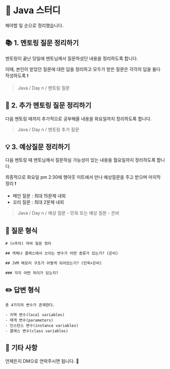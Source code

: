 # 🙇 Java 스터디
해야할 일 순으로 정리했습니다.

## 📚 1. 멘토링 질문 정리하기
멘토링이 끝난 당일에 멘토님께서 질문하셨던 내용을 정리하도록 합니다.

이때, 본인이 받았던 질문에 대한 답을 정리하고 모두가 받은 질문은 각각의 답을 둘다 작성하도록 ❗

> Java / Day n / 멘토링 질문

## 📜 2. 추가 멘토링 질문 정리하기
다음 멘토링 때까지 추가적으로 공부해올 내용을 화요일까지 정리하도록 합니다.
> Java / Day n / 멘토링 추가 질문

## 💡 3. 예상질문 정리하기
다음 멘토링 때 멘토님께서 질문하실 가능성이 있는 내용을 월요일까지 정리하도록 합니다.

최종적으로 화요일 pm 2:30에 행아웃 미트에서 만나 예상질문을 주고 받으며 마지막 정리 ❗

- 메인 질문 : 최대 15문제 내외
- 꼬리 질문 : 최대 2문제 내외
> Java / Day n / 예상 질문 - 민욱 또는 예상 질문 - 은비

## 📕 질문 형식
```
# (n주차) 자바 질문 정리
```

```
## 객체나 클래스에서 쓰이는 변수가 어떤 종류가 있는가? (은비)
```

```
## JVM 메모리 구조가 어떻게 되어있는가? (민욱+은비)
```

```
### 각각 어떤 차이가 있는지?
```

## ✏️ 답변 형식
```
총 4가지의 변수가 존재한다.
```

```
- 지역 변수(local variables)
- 매개 변수(parameters)
- 인스턴스 변수(instance variables)
- 클래스 변수(class variables)
```

## 📎 기타 사항
언제든지 DM으로 연락주시면 됩니다. 🏃
